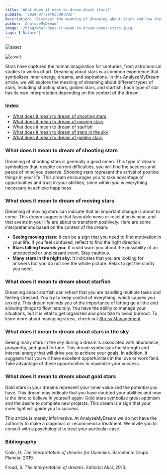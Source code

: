 ```yaml
---
title: 'What does it mean to dream about stars?'
pubDate: '2024-07-29T05:00:00Z'
description: 'Discover the meaning of dreaming about stars and how these dreams can reflect your inner energy, dreams, illusions, and desires.'
author: 'AnalyzeMyDream'
image: '/blog/what-does-it-mean-to-dream-about-stars.jpeg'
tags: ['Nature']
---
```


![asset](/blog/what-does-it-mean-to-dream-about-stars.jpeg)

![asset](/blog/stars.jpeg)

Stars have captured the human imagination for centuries, from astronomical studies to works of art. Dreaming about stars is a common experience that symbolizes inner energy, dreams, and aspirations. In this AnalyzeMyDream article, we will explore the meaning of dreaming about different types of stars, including shooting stars, golden stars, and starfish. Each type of star has its own interpretation depending on the context of the dream.

### Index

- [What does it mean to dream of shooting stars](#what-does-it-mean-to-dream-of-shooting-stars)
- [What does it mean to dream of moving stars](#what-does-it-mean-to-dream-of-moving-stars)
- [What does it mean to dream of starfish](#what-does-it-mean-to-dream-of-starfish)
- [What does it mean to dream of stars in the sky](#what-does-it-mean-to-dream-of-stars-in-the-sky)
- [What does it mean to dream of golden stars](#what-does-it-mean-to-dream-of-golden-stars)

### What does it mean to dream of shooting stars

Dreaming of shooting stars is generally a good omen. This type of dream symbolizes that, despite current difficulties, you will find the success and peace of mind you deserve. Shooting stars represent the arrival of positive things in your life. This dream encourages you to take advantage of opportunities and trust in your abilities, since within you is everything necessary to achieve happiness. 

### What does it mean to dream of moving stars

Dreaming of moving stars can indicate that an important change is about to come. This dream suggests that favorable news or resolution is near, and that events in your life are about to transform positively. Here are some interpretations based on the context of the dream:

- **Seeing moving stars:** It can be a sign that you need to find motivation in your life. If you feel confused, reflect to find the right direction.
- **Stars falling towards you:** It could warn you about the possibility of an unexpected or unpleasant event. Stay cautious.
- **Many stars in the night sky:** It indicates that you are looking for answers but you do not see the whole picture. Relax to get the clarity you need.

### What does it mean to dream about starfish

Dreaming about starfish can reflect that you are handling multiple tasks and feeling stressed. You try to keep control of everything, which causes you anxiety. This dream reminds you of the importance of letting go a little and allowing things to flow naturally. You have the ability to manage your situations, but it is vital to get organized and prioritize to avoid burnout. To learn more about managing stress, check out [Stress Management](#).

### What does it mean to dream about stars in the sky

Seeing many stars in the sky during a dream is associated with abundance, prosperity, and good fortune. This dream symbolizes the strength and internal energy that will drive you to achieve your goals. In addition, it suggests that you will have excellent opportunities in the love or work field. Take advantage of these opportunities to maximize your success.

### What does it mean to dream about gold stars

Gold stars in your dreams represent your inner value and the potential you have. This dream may indicate that you have doubted your abilities and now is the time to believe in yourself again. Gold stars symbolize great optimism and the desire to complete new projects. This dream is a sign that your inner light will guide you to success.

This article is merely informative. At AnalyzeMyDream we do not have the authority to make a diagnosis or recommend a treatment. We invite you to consult with a psychologist to treat your particular case.

### Bibliography

Colin, D. *The interpretation of dreams for Dummies*. Barcelona: Grupo Planeta, 2019.

Freud, S. *The interpretation of dreams*. Editorial Akal, 2013.